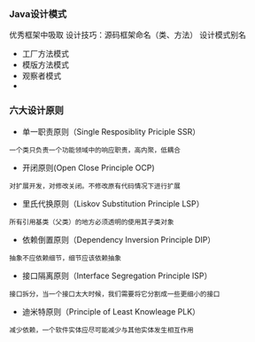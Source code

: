 ### Java设计模式
优秀框架中吸取 
设计技巧：源码框架命名（类、方法） 设计模式别名
- 工厂方法模式
- 模版方法模式
- 观察者模式
- 

### 六大设计原则
- 单一职责原则（Single Resposiblity Priciple SSR）
~~~
一个类只负责一个功能领域中的响应职责，高内聚，低耦合
~~~
- 开闭原则(Open Close Principle OCP)
~~~
对扩展开发，对修改关闭。不修改原有代码情况下进行扩展
~~~
- 里氏代换原则（Liskov Substitution Principle LSP）
~~~
所有引用基类（父类）的地方必须透明的使用其子类对象
~~~
- 依赖倒置原则（Dependency Inversion Principle DIP）
~~~
抽象不应依赖细节，细节应该依赖抽象
~~~

- 接口隔离原则（Interface Segregation Principle ISP）
~~~
接口拆分，当一个接口太大时候，我们需要将它分割成一些更细小的接口
~~~
- 迪米特原则（Principle of Least Knowleage PLK）
~~~
减少依赖，一个软件实体应尽可能减少与其他实体发生相互作用
~~~
